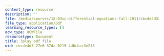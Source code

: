 ```yaml
---
content_type: resource
description: ''
file: /media/courses/18-03sc-differential-equations-fall-2011/cbcde4d327e687da02194d6cbcc3e2f3_z-meBrqcy_I.pdf
file_type: application/pdf
learning_resource_types: []
ocw_type: OCWFile
resourcetype: Document
title: 3play pdf file
uid: cbcde4d3-27e6-87da-0219-4d6cbcc3e2f3
---
```

